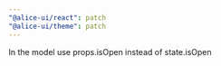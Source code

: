 ```yaml
---
"@alice-ui/react": patch
"@alice-ui/theme": patch
---
```


In the model use props.isOpen instead of state.isOpen
